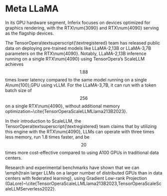 # Meta LLaMA

In its GPU hardware segment, Inferix focuses on devices optimized for graphics rendering, with the RTX\num{3090} and RTX\num{4090} serving as the flagship devices.

The TensorOpera\textsuperscript{\textregistered} team has released public data on deploying pre-trained models like LLaMA-2\,13B or LLaMA-3\,7B parameters on the RTX\num{4090}. Notably, LLaMA-2\,13B inference running on a single RTX\num{4090} using TensorOpera’s ScaleLLM achieves $$1.88$$ times lower latency compared to the same model running on a single A\num{100}\,GPU using vLLM. For the LLaMA-3\,7B, it can run with a token batch size of $$256$$ on a single RTX\num{4090}, without additional memory optimization~\cite{TensorOperaScaleLLMLlama213B2023}.

In their introduction to ScaleLLM, the TensorOpera\textsuperscript{\textregistered} team claims that by utilizing this engine with the RTX\num{4090}, LLMs can operate with three times less memory, run $1.8$ times faster, and be $$20$$ times more cost-effective compared to using A100 GPUs in traditional data centers.

Research and experimental benchmarks have shown that we can \emph{train larger LLMs on a larger number of distributed GPUs than in data centers with federated learning}, using Gradient Low-rank Projection (GaLore)~\cite{TensorOperaScaleLLMLlama213B2023,TensorOperaScaleScaleLLMServerless2022}.